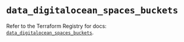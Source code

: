 # `data_digitalocean_spaces_buckets`

Refer to the Terraform Registry for docs: [`data_digitalocean_spaces_buckets`](https://registry.terraform.io/providers/digitalocean/digitalocean/2.43.0/docs/data-sources/spaces_buckets).
